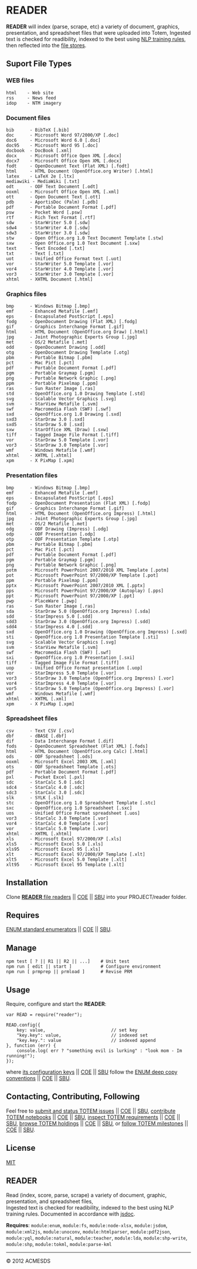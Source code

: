 # READER

**READER** will index (parse, scrape, etc) a variety of document, graphics, presentation, and spreadsheet files 
that were uploaded into Totem,  Ingested text is checked for readibility, indexed to the best using 
[NLP training rules](/nlprules.view), then reflected into the [file stores](/files.view).

## Suport File Types

### WEB files

	html	- Web site
	rss		- News feed
	idop	- NTM imagery
		
### Document files

	bib      - BibTeX [.bib]
	doc      - Microsoft Word 97/2000/XP [.doc]
	doc6     - Microsoft Word 6.0 [.doc]
	doc95    - Microsoft Word 95 [.doc]
	docbook  - DocBook [.xml]
	docx     - Microsoft Office Open XML [.docx]
	docx7    - Microsoft Office Open XML [.docx]
	fodt     - OpenDocument Text (Flat XML) [.fodt]
	html     - HTML Document (OpenOffice.org Writer) [.html]
	latex    - LaTeX 2e [.ltx]
	mediawiki - MediaWiki [.txt]
	odt      - ODF Text Document [.odt]
	ooxml    - Microsoft Office Open XML [.xml]
	ott      - Open Document Text [.ott]
	pdb      - AportisDoc (Palm) [.pdb]
	pdf      - Portable Document Format [.pdf]
	psw      - Pocket Word [.psw]
	rtf      - Rich Text Format [.rtf]
	sdw      - StarWriter 5.0 [.sdw]
	sdw4     - StarWriter 4.0 [.sdw]
	sdw3     - StarWriter 3.0 [.sdw]
	stw      - Open Office.org 1.0 Text Document Template [.stw]
	sxw      - Open Office.org 1.0 Text Document [.sxw]
	text     - Text Encoded [.txt]
	txt      - Text [.txt]
	uot      - Unified Office Format text [.uot]
	vor      - StarWriter 5.0 Template [.vor]
	vor4     - StarWriter 4.0 Template [.vor]
	vor3     - StarWriter 3.0 Template [.vor]
	xhtml    - XHTML Document [.html]
### Graphics files

	bmp      - Windows Bitmap [.bmp]
	emf      - Enhanced Metafile [.emf]
	eps      - Encapsulated PostScript [.eps]
	fodg     - OpenDocument Drawing (Flat XML) [.fodg]
	gif      - Graphics Interchange Format [.gif]
	html     - HTML Document (OpenOffice.org Draw) [.html]
	jpg      - Joint Photographic Experts Group [.jpg]
	met      - OS/2 Metafile [.met]
	odd      - OpenDocument Drawing [.odd]
	otg      - OpenDocument Drawing Template [.otg]
	pbm      - Portable Bitmap [.pbm]
	pct      - Mac Pict [.pct]
	pdf      - Portable Document Format [.pdf]
	pgm      - Portable Graymap [.pgm]
	png      - Portable Network Graphic [.png]
	ppm      - Portable Pixelmap [.ppm]
	ras      - Sun Raster Image [.ras]
	std      - OpenOffice.org 1.0 Drawing Template [.std]
	svg      - Scalable Vector Graphics [.svg]
	svm      - StarView Metafile [.svm]
	swf      - Macromedia Flash (SWF) [.swf]
	sxd      - OpenOffice.org 1.0 Drawing [.sxd]
	sxd3     - StarDraw 3.0 [.sxd]
	sxd5     - StarDraw 5.0 [.sxd]
	sxw      - StarOffice XML (Draw) [.sxw]
	tiff     - Tagged Image File Format [.tiff]
	vor      - StarDraw 5.0 Template [.vor]
	vor3     - StarDraw 3.0 Template [.vor]
	wmf      - Windows Metafile [.wmf]
	xhtml    - XHTML [.xhtml]
	xpm      - X PixMap [.xpm]
### Presentation files

	bmp      - Windows Bitmap [.bmp]
	emf      - Enhanced Metafile [.emf]
	eps      - Encapsulated PostScript [.eps]
	fodp     - OpenDocument Presentation (Flat XML) [.fodp]
	gif      - Graphics Interchange Format [.gif]
	html     - HTML Document (OpenOffice.org Impress) [.html]
	jpg      - Joint Photographic Experts Group [.jpg]
	met      - OS/2 Metafile [.met]
	odg      - ODF Drawing (Impress) [.odg]
	odp      - ODF Presentation [.odp]
	otp      - ODF Presentation Template [.otp]
	pbm      - Portable Bitmap [.pbm]
	pct      - Mac Pict [.pct]
	pdf      - Portable Document Format [.pdf]
	pgm      - Portable Graymap [.pgm]
	png      - Portable Network Graphic [.png]
	potm     - Microsoft PowerPoint 2007/2010 XML Template [.potm]
	pot      - Microsoft PowerPoint 97/2000/XP Template [.pot]
	ppm      - Portable Pixelmap [.ppm]
	pptx     - Microsoft PowerPoint 2007/2010 XML [.pptx]
	pps      - Microsoft PowerPoint 97/2000/XP (Autoplay) [.pps]
	ppt      - Microsoft PowerPoint 97/2000/XP [.ppt]
	pwp      - PlaceWare [.pwp]
	ras      - Sun Raster Image [.ras]
	sda      - StarDraw 5.0 (OpenOffice.org Impress) [.sda]
	sdd      - StarImpress 5.0 [.sdd]
	sdd3     - StarDraw 3.0 (OpenOffice.org Impress) [.sdd]
	sdd4     - StarImpress 4.0 [.sdd]
	sxd      - OpenOffice.org 1.0 Drawing (OpenOffice.org Impress) [.sxd]
	sti      - OpenOffice.org 1.0 Presentation Template [.sti]
	svg      - Scalable Vector Graphics [.svg]
	svm      - StarView Metafile [.svm]
	swf      - Macromedia Flash (SWF) [.swf]
	sxi      - OpenOffice.org 1.0 Presentation [.sxi]
	tiff     - Tagged Image File Format [.tiff]
	uop      - Unified Office Format presentation [.uop]
	vor      - StarImpress 5.0 Template [.vor]
	vor3     - StarDraw 3.0 Template (OpenOffice.org Impress) [.vor]
	vor4     - StarImpress 4.0 Template [.vor]
	vor5     - StarDraw 5.0 Template (OpenOffice.org Impress) [.vor]
	wmf      - Windows Metafile [.wmf]
	xhtml    - XHTML [.xml]
	xpm      - X PixMap [.xpm]
### Spreadsheet files

	csv      - Text CSV [.csv]
	dbf      - dBASE [.dbf]
	dif      - Data Interchange Format [.dif]
	fods     - OpenDocument Spreadsheet (Flat XML) [.fods]
	html     - HTML Document (OpenOffice.org Calc) [.html]
	ods      - ODF Spreadsheet [.ods]
	ooxml    - Microsoft Excel 2003 XML [.xml]
	ots      - ODF Spreadsheet Template [.ots]
	pdf      - Portable Document Format [.pdf]
	pxl      - Pocket Excel [.pxl]
	sdc      - StarCalc 5.0 [.sdc]
	sdc4     - StarCalc 4.0 [.sdc]
	sdc3     - StarCalc 3.0 [.sdc]
	slk      - SYLK [.slk]
	stc      - OpenOffice.org 1.0 Spreadsheet Template [.stc]
	sxc      - OpenOffice.org 1.0 Spreadsheet [.sxc]
	uos      - Unified Office Format spreadsheet [.uos]
	vor3     - StarCalc 3.0 Template [.vor]
	vor4     - StarCalc 4.0 Template [.vor]
	vor      - StarCalc 5.0 Template [.vor]
	xhtml    - XHTML [.xhtml]
	xls      - Microsoft Excel 97/2000/XP [.xls]
	xls5     - Microsoft Excel 5.0 [.xls]
	xls95    - Microsoft Excel 95 [.xls]
	xlt      - Microsoft Excel 97/2000/XP Template [.xlt]
	xlt5     - Microsoft Excel 5.0 Template [.xlt]
	xlt95    - Microsoft Excel 95 Template [.xlt]

## Installation

Clone [**READER** file readers](https://github.com/totemstan/reader) || [COE](https://sc.appdev.proj.coe/acmesds/reader) || [SBU](https://gitlab.west.nga.ic.gov/acmesds/reader) into your PROJECT/reader folder.   

## Requires

[ENUM standard enumerators](https://github.com/totemstan/enum) || [COE](https://sc.appdev.proj.coe/acmesds/enum) || [SBU](https://gitlab.west.nga.ic.gov/acmesds/enum).   

## Manage 

	npm test [ ? || R1 || R2 || ...]	# Unit test
	npm run [ edit || start ]			# Configure environment
	npm run [ prmprep || prmload ]		# Revise PRM
	
## Usage

Require, configure and start the **READER**:
	
	var READ = require("reader");
	
	READ.config({
		key: value, 						// set key
		"key.key": value, 					// indexed set
		"key.key.": value					// indexed append
	}, function (err) {
		console.log( err ? "something evil is lurking" : "look mom - Im running!");
	});

where [its configuration keys](http://totem.hopto.org/shares/prm/reader/index.html) || [COE](https://totem.west.ile.nga.ic.gov/shares/prm/reader/index.html) || [SBU](https://totem.nga.mil/shares/prm/reader/index.html)
follow the [ENUM deep copy conventions](https://github.com/totemstan/enum) || [COE](https://sc.appdev.proj.coe/acmesds/enum) || [SBU](https://gitlab.west.nga.ic.gov/acmesds/enum).

## Contacting, Contributing, Following

Feel free to [submit and status TOTEM issues](http://totem.hopto.org/issues.view) || [COE](https://totem.west.ile.nga.ic.gov/issues.view) || [SBU](https://totem.nga.mil/issues.view), [contribute TOTEM notebooks](http://totem.hopto.org/shares/notebooks/) || [COE](https://totem.west.ile.nga.ic.gov/shares/notebooks/) || [SBU](https://totem.nga.mil/shares/notebooks/),
[inspect TOTEM requirements](http://totem.hopto.org/reqts.view) || [COE](https://totem.west.ile.nga.ic.gov/reqts.view) || [SBU](https://totem.nga.mil/reqts.view), [browse TOTEM holdings](http://totem.hopto.org/) || [COE](https://totem.west.ile.nga.ic.gov/) || [SBU](https://totem.nga.mil/), 
or [follow TOTEM milestones](http://totem.hopto.org/milestones.view) || [COE](https://totem.west.ile.nga.ic.gov/milestones.view) || [SBU](https://totem.nga.mil/milestones.view).


## License

[MIT](LICENSE)
											   
<a name="module_READER"></a>

## READER
Read (index, score, parse, scrape) a variety of document, 
graphic, presentation, and spreadsheet files,  
Ingested text is checked 
for readibility, indexed to the best using NLP training rules.
Documented in accordance with [jsdoc](https://jsdoc.app/).

**Requires**: <code>module:enum</code>, <code>module:fs</code>, <code>module:node-xlsx</code>, <code>module:jsdom</code>, <code>module:xml2js</code>, <code>module:unoconv</code>, <code>module:htmlparser</code>, <code>module:pdf2json</code>, <code>module:yql</code>, <code>module:natural</code>, <code>module:teacher</code>, <code>module:lda</code>, <code>module:shp-write</code>, <code>module:shp</code>, <code>module:tokml</code>, <code>module:parse-kml</code>  

* * *

&copy; 2012 ACMESDS